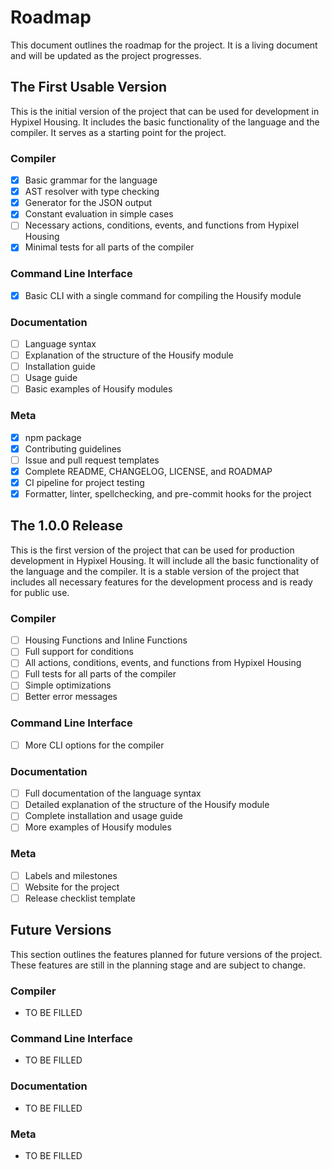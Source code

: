 # Roadmap

This document outlines the roadmap for the project. It is a living document and will be updated as the project progresses.

## The First Usable Version

This is the initial version of the project that can be used for development in Hypixel Housing. It includes the basic functionality of the language and the compiler. It serves as a starting point for the project.

### Compiler

-   [x] Basic grammar for the language
-   [x] AST resolver with type checking
-   [x] Generator for the JSON output
-   [x] Constant evaluation in simple cases
-   [ ] Necessary actions, conditions, events, and functions from Hypixel Housing
-   [x] Minimal tests for all parts of the compiler

### Command Line Interface

-   [x] Basic CLI with a single command for compiling the Housify module

### Documentation

-   [ ] Language syntax
-   [ ] Explanation of the structure of the Housify module
-   [ ] Installation guide
-   [ ] Usage guide
-   [ ] Basic examples of Housify modules

### Meta

-   [x] npm package
-   [x] Contributing guidelines
-   [ ] Issue and pull request templates
-   [x] Complete README, CHANGELOG, LICENSE, and ROADMAP
-   [x] CI pipeline for project testing
-   [x] Formatter, linter, spellchecking, and pre-commit hooks for the project

## The 1.0.0 Release

This is the first version of the project that can be used for production development in Hypixel Housing. It will include all the basic functionality of the language and the compiler. It is a stable version of the project that includes all necessary features for the development process and is ready for public use.

### Compiler

-   [ ] Housing Functions and Inline Functions
-   [ ] Full support for conditions
-   [ ] All actions, conditions, events, and functions from Hypixel Housing
-   [ ] Full tests for all parts of the compiler
-   [ ] Simple optimizations
-   [ ] Better error messages

### Command Line Interface

-   [ ] More CLI options for the compiler

### Documentation

-   [ ] Full documentation of the language syntax
-   [ ] Detailed explanation of the structure of the Housify module
-   [ ] Complete installation and usage guide
-   [ ] More examples of Housify modules

### Meta

-   [ ] Labels and milestones
-   [ ] Website for the project
-   [ ] Release checklist template

## Future Versions

This section outlines the features planned for future versions of the project. These features are still in the planning stage and are subject to change.

### Compiler

-   TO BE FILLED

### Command Line Interface

-   TO BE FILLED

### Documentation

-   TO BE FILLED

### Meta

-   TO BE FILLED
